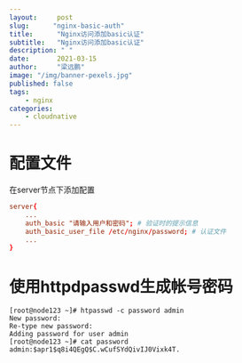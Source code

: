 ```yaml
---
layout:     post 
slug:      "nginx-basic-auth"
title:      "Nginx访问添加basic认证"
subtitle:   "Nginx访问添加basic认证"
description: " "
date:       2021-03-15
author:     "梁远鹏"
image: "/img/banner-pexels.jpg"
published: false
tags:
    - nginx
categories: 
    - cloudnative
---  
```


# 配置文件

在server节点下添加配置  
```conf
server{
    ...
    auth_basic "请输入用户和密码"; # 验证时的提示信息
    auth_basic_user_file /etc/nginx/password; # 认证文件
    ...
}
```  

# 使用httpdpasswd生成帐号密码
```shell
[root@node123 ~]# htpasswd -c password admin
New password: 
Re-type new password: 
Adding password for user admin
[root@node123 ~]# cat password 
admin:$apr1$q8i4QEgQ$C.wCufSYdQivIJ0Vixk4T.
```
